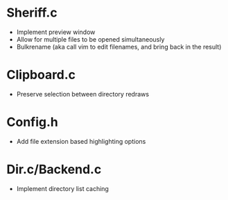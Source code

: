# Sheriff.c
* Implement preview window
* Allow for multiple files to be opened simultaneously
* Bulkrename (aka call vim to edit filenames, and bring back in the result)

# Clipboard.c
* Preserve selection between directory redraws

# Config.h
* Add file extension based highlighting options

# Dir.c/Backend.c
* Implement directory list caching
